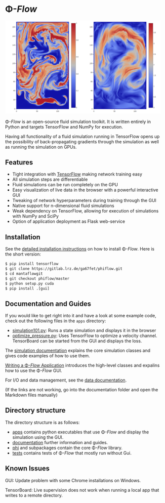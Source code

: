 # Φ-*Flow*

![Gui](documentation/Gui.png)

Φ-*Flow* is an open-source fluid simulation toolkit.
It is written entirely in Python and targets TensorFlow and NumPy for execution.

Having all functionality of a fluid simulation running in TensorFlow opens up the possibility of back-propagating gradients through the simulation as well as running the simulation on GPUs.


## Features
- Tight integration with [TensorFlow](https://www.tensorflow.org/) making network training easy
- All simulation steps are differentiable
- Fluid simulations can be run completely on the GPU
- Easy visualization of live data in the browser with a powerful interactive GUI
- Tweaking of network hyperparameters during training through the GUI
- Native support for n-dimensional fluid simulations
- Weak dependency on TensorFlow, allowing for execution of simulations with NumPy and SciPy
- Option of application deployment as Flask web-service


## Installation

See the [detailed installation instructions](documentation/install.md) on how to install Φ-*Flow*.
Here is the short version:
```
$ pip install tensorflow
$ git clone https://gitlab.lrz.de/ga67fet/phiflow.git
$ cd mantaflowgit
$ git checkout phiflow/master
$ python setup.py cuda
$ pip install .[gui]
```

## Documentation and Guides

If you would like to get right into it and have a look at some example code, check out the following files in the `apps` directory:

- [simulation101.py](apps/simulation101.py): Runs a state simulation and displays it in the browser
- [optimize_pressure.py](apps/optimize_pressure.py): Uses TensorFlow to optimize a velocity channel. TensorBoard can be started from the GUI and displays the loss.


The [simulation documentation](documentation/sim.md) explains the core simulation classes and gives code examples of how to use them.

[Writing a Φ-*Flow* Application](documentation/gui.md) introduces the high-level classes and expalins how to use the Φ-*Flow* GUI.

For I/O and data management, see the [data documentation](documentation/data.md).

(If the links are not working, go into the documentation folder and open the Markdown files manually)


## Directory structure

The directory structure is as follows:

- [apps](apps) contains python executables that use Φ-*Flow* and display the simulation using the GUI.
- [documentation](documentation) further information and guides.
- [phi](phi) and subpackages contain the core Φ-*Flow* library.
- [tests](tests) contains tests of Φ-*Flow* that mostly run without Gui.


## Known Issues

GUI: Update problem with some Chrome installations on Windows.

TensorBoard: Live supervision does not work when running a local app that writes to a remote directory.
